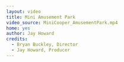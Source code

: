 ```yaml
---
layout: video
title: Mini Amusement Park
video_source: MiniCooper_AmusementPark.mp4
home: yes
author: Jay Howard
credits:
  - Bryan Buckley, Director
  - Jay Howard, Producer
---
```


